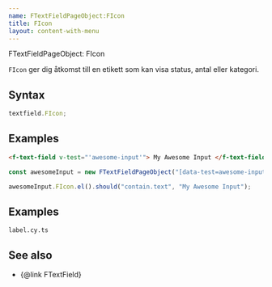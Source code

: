 ```yaml
---
name: FTextFieldPageObject:FIcon
title: FIcon
layout: content-with-menu
---
```


FTextFieldPageObject: FIcon

`FIcon` ger dig åtkomst till en etikett som kan visa status, antal eller kategori.

## Syntax

```ts
textfield.FIcon;
```

## Examples

```html static
<f-text-field v-test="'awesome-input'"> My Awesome Input </f-text-field>
```

```ts
const awesomeInput = new FTextFieldPageObject("[data-test=awesome-input]");

awesomeInput.FIcon.el().should("contain.text", "My Awesome Input");
```

## Examples

```import
label.cy.ts
```

## See also

-   {@link FTextField}
